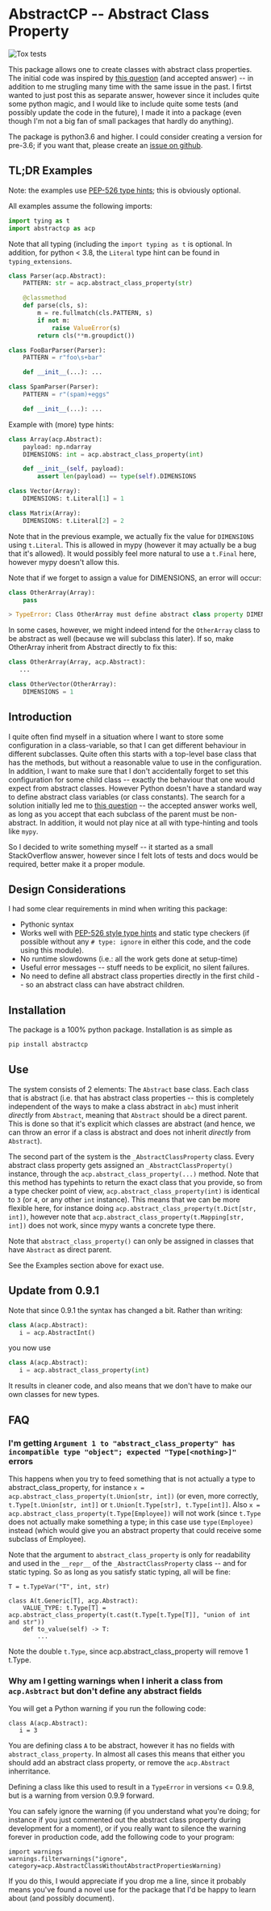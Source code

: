 # AbstractCP -- Abstract Class Property

![Tox tests](https://github.com/reinhrst/abstractcp/workflows/Tox%20tests/badge.svg)


This package allows one to create classes with abstract class properties.
The initial code was inspired by [this question][1] (and accepted answer) -- in
addition to me strugling many time with the same issue in the past.
I firtst wanted to just post this as separate answer, however since it includes quite
some python magic, and I would like to include quite some tests (and possibly update
the code in the future), I made it into a package (even though I'm not a big fan of
small packages that hardly do anything).

The package is python3.6 and higher. I could consider creating a version for pre-3.6;
if you want that, please create an [issue on github][2].

## TL;DR Examples
Note: the examples use [PEP-526 type hints][3]; this is obviously optional.

All examples assume the following imports:
```python
import tying as t
import abstractcp as acp
```
Note that all typing (including the `import typing as t` is optional.
In addition, for python < 3.8, the `Literal` type hint can be found in
`typing_extensions`.

```python
class Parser(acp.Abstract):
    PATTERN: str = acp.abstract_class_property(str)

    @classmethod
    def parse(cls, s):
        m = re.fullmatch(cls.PATTERN, s)
        if not m:
            raise ValueError(s)
        return cls(**m.groupdict())

class FooBarParser(Parser):
    PATTERN = r"foo\s+bar"

    def __init__(...): ...

class SpamParser(Parser):
    PATTERN = r"(spam)+eggs"

    def __init__(...): ...
```

Example with (more) type hints:
```python
class Array(acp.Abstract):
    payload: np.ndarray
    DIMENSIONS: int = acp.abstract_class_property(int)

    def __init__(self, payload):
        assert len(payload) == type(self).DIMENSIONS

class Vector(Array):
    DIMENSIONS: t.Literal[1] = 1

class Matrix(Array):
    DIMENSIONS: t.Literal[2] = 2
```
Note that in the previous example, we actually fix the value for `DIMENSIONS` using `t.Literal`.
This is allowed in mypy (however it may actually be a bug that it's allowed).
It would possibly feel more natural to use a `t.Final` here, however mypy doesn't allow this.

Note that if we forget to assign a value for DIMENSIONS, an error will occur:
```python
class OtherArray(Array):
    pass

> TypeError: Class OtherArray must define abstract class property DIMENSIONS, or have Abstract as direct parent
```
In some cases, however, we might indeed intend for the `OtherArray` class to be abstract as well (because we will subclass this later). If so, make OtherArray inherit from Abstract directly to fix this:
```python
class OtherArray(Array, acp.Abstract):
   ...

class OtherVector(OtherArray):
    DIMENSIONS = 1
```

## Introduction
I quite often find myself in a situation where I want to store some configuration in a class-variable, so that I can get different behaviour in different subclasses.
Quite often this starts with a top-level base class that has the methods, but without a reasonable value to use in the configuration.
In addition, I want to make sure that I don't accidentally forget to set this configuration for some child class -- exactly the behaviour that one would expect from abstract classes.
However Python doesn't have a standard way to define abstract class variables (or class constants).
The search for a solution initially led me to [this question][1] -- the accepted answer works well, as long as you accept that each subclass of the parent must be non-abstract.
In addition, it would not play nice at all with type-hinting and tools like `mypy`.

So I decided to write something myself -- it started as a small StackOverflow answer, however since I felt lots of tests and docs would be required, better make it a proper module.

## Design Considerations
I had some clear requirements in mind when writing this package:
* Pythonic syntax
* Works well with [PEP-526 style type hints][3] and static type checkers (if possible without any `# type: ignore` in either this code, and the code using this module).
* No runtime slowdowns (i.e.: all the work gets done at setup-time)
* Useful error messages -- stuff needs to be explicit, no silent failures.
* No need to define all abstract class properties directly in the first child -- so an abstract class can have abstract children.

## Installation
The package is a 100% python package. Installation is as simple as
```bash
pip install abstractcp
```

## Use
The system consists of 2 elements: The `Abstract` base class.
Each class that is abstract (i.e. that has abstract class properties -- this is completely independent of the ways to make a class abstract in `abc`) must inherit _directly_ from `Abstract`, meaning that `Abstract` should be a direct parent. This is done so that it's explicit which classes are abstract (and hence, we can throw an error if a class is abstract and does not inherit _directly_ from `Abstract`).

The second part of the system is the `_AbstractClassProperty` class.
Every abstract class property gets assigned an `_AbstractClassProperty()` instance, through the `acp.abstract_class_property(...)` method. Note that this method has typehints to  return the exact class that you provide, so from a type checker point of view, `acp.abstract_class_property(int)` is identical to `3` (or `4`, or any other `int` instance). This means that we can be more flexible here, for instance doing `acp.abstract_class_property(t.Dict[str, int])`, however note that `acp.abstract_class_property(t.Mapping[str, int])` does not work, since mypy wants a concrete type there.

Note that `abstract_class_property()` can only be assigned in classes that have `Abstract` as direct parent.


See the Examples section above for exact use.

## Update from 0.9.1
Note that since 0.9.1 the syntax has changed a bit.
Rather than writing:
```python
class A(acp.Abstract):
   i = acp.AbstractInt()
```

you now use

```python
class A(acp.Abstract):
   i = acp.abstract_class_property(int)
```

It results in cleaner code, and also means that we don't have to make our own classes for new types.


## FAQ

### I'm getting `Argument 1 to "abstract_class_property" has incompatible type "object"; expected "Type[<nothing>]"` errors

This happens when you try to feed something that is not actually a type to abstract_class_property, for instance `x = acp.abstract_class_property(t.Union[str, int])` (or even, more correctly, `t.Type[t.Union[str, int]]` or `t.Union[t.Type[str], t.Type[int]]`. Also `x = acp.abstract_class_property(t.Type[Employee])`  will not work (since `t.Type` does not actually make something a type; in this case use `type(Employee)` instead (which would give you an abstract property that could receive some subclass of Employee).

Note that the argument to `abstract_class_property` is only for readability and used in the `__repr__` of the `_AbstractClassProperty` class -- and for static typing. So as long as you satisfy static typing, all will be fine:

```
T = t.TypeVar("T", int, str)

class A(t.Generic[T], acp.Abstract):
    VALUE_TYPE: t.Type[T] = acp.abstract_class_property(t.cast(t.Type[t.Type[T]], "union of int and str"))
    def to_value(self) -> T:
        ...
```
Note the double `t.Type`, since acp.abstract_class_property will remove 1 t.Type.

### Why am I getting warnings when I inherit a class from `acp.Asbtract` but don't define any abstract fields

You will get a Python warning if you run the following code:

```
class A(acp.Abstract):
   i = 3
```

You are defining class `A` to be abstract, however it has no fields with `abstract_class_property`.
In almost all cases this means that either you should add an abstract class property, or remove the `acp.Abstract` inherritance.

Defining a class like this used to result in a `TypeError` in versions <= 0.9.8, but is a warning from version 0.9.9 forward.

You can safely ignore the warning (if you understand what you're doing; for instance if you just commented out the abstract class property during development for a moment), or if you really want to silence the warning forever in production code, add the following code to your program:

```
import warnings
warnings.filterwarnings("ignore", category=acp.AbstractClassWithoutAbstractPropertiesWarning)
```

If you do this, I would appreciate if you drop me a line, since it probably means you've found a novel use for the package that I'd be happy to learn about (and possibly document).


[1]: https://stackoverflow.com/questions/45248243/most-pythonic-way-to-declare-an-abstract-class-property
[2]: https://github.com/reinhrst/abstractcp/issues/
[3]: https://www.python.org/dev/peps/pep-0526/
